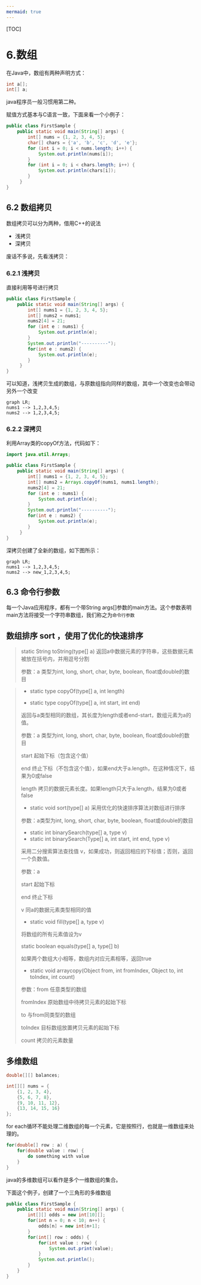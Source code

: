 ```yaml
---
mermaid: true
---
```

[TOC]

# 6.数组

在Java中，数组有两种声明方式：

```java
int a[];
int[] a;
```

java程序员一般习惯用第二种。

赋值方式基本与C语言一致，下面来看一个小例子：

```java
public class FirstSample {
    public static void main(String[] args) {
        int[] nums = {1, 2, 3, 4, 5};
        char[] chars = {'a', 'b', 'c', 'd', 'e'};
        for (int i = 0; i < nums.length; i++) {
            System.out.println(nums[i]);
        }
        for (int i = 0; i < chars.length; i++) {
            System.out.println(chars[i]);
        }
     }
}
```

## 6.2 数组拷贝

数组拷贝可以分为两种，借用C++的说法

* 浅拷贝
* 深拷贝

废话不多说，先看浅拷贝：

### 6.2.1 浅拷贝

直接利用等号进行拷贝

```java
public class FirstSample {
    public static void main(String[] args) {
        int[] nums1 = {1, 2, 3, 4, 5};
        int[] nums2 = nums1;
        nums2[4] = 21;
        for (int e : nums1) {
            System.out.println(e);
        }
        System.out.println("----------");
        for(int e : nums2) {
            System.out.println(e);
        }
     }
}
```

可以知道，浅拷贝生成的数组，与原数组指向同样的数组，其中一个改变也会带动另外一个改变

```mermaid
graph LR;
nums1 --> 1,2,3,4,5;
nums2 --> 1,2,3,4,5;
```

### 6.2.2 深拷贝

利用Array类的copyOf方法，代码如下：

```java
import java.util.Arrays;

public class FirstSample {
    public static void main(String[] args) {
        int[] nums1 = {1, 2, 3, 4, 5};
        int[] nums2 = Arrays.copyOf(nums1, nums1.length);
        nums2[4] = 21;
        for (int e : nums1) {
            System.out.println(e);
        }
        System.out.println("----------");
        for(int e : nums2) {
            System.out.println(e);
        }
     }
}
```

深拷贝创建了全新的数组，如下图所示：

```mermaid
graph LR;
nums1 --> 1,2,3,4,5;
nums2 --> new_1,2,3,4,5;
```



## 6.3 命令行参数

每一个Java应用程序，都有一个带String args[]参数的main方法。这个参数表明main方法将接受一个字符串数组，我们称之为`命令行参数`



## 数组排序 sort ，使用了优化的快速排序

> static String toString(type[] a)	返回a中数据元素的字符串，这些数据元素被放在括号内，并用逗号分割
>
> 参数：a 类型为int, long, short, char, byte, boolean, float或double的数目



> * static type copyOf(type[] a, int length)
>
> * static type copyOf(type[] a, int start, int end)
>
> 返回与a类型相同的数组，其长度为length或者end-start，数组元素为a的值。
>
> 参数：a 类型为int, long, short, char, byte, boolean, float或double的数目
>
> start 起始下标（包含这个值）
>
> end  终止下标（不包含这个值），如果end大于a.length，在这种情况下，结果为0或false
>
> length 拷贝的数据元素长度。如果length只大于a.length，结果为0或者false
>
> * static void sort(type[] a) 采用优化的快速排序算法对数组进行排序
>
> 参数：a类型为int, long, short, char, byte, boolean, float或double的数目
>
> * static int binarySearch(type[] a, type v)
> * static int binarySearch(Type[] a, int start, int end, type v)
>
> 采用二分搜索算法查找值 v，如果成功，则返回相应的下标值；否则，返回一个负数值。
>
> 参数：a
>
> start 起始下标
>
> end 终止下标
>
> v 同a的数据元素类型相同的值
>
> * static void fill(type[] a, type v)
>
> 将数组的所有元素值设为v
>
> static boolean equals(type[] a, type[] b)
>
> 如果两个数组大小相等，数组内对应元素相等，返回true
>
> * static void arraycopy(Object from, int fromIndex, Object to, int toIndex, int count)
>
> 参数：from  任意类型的数组
>
> fromIndex  原始数组中待拷贝元素的起始下标
>
> to  与from同类型的数组
>
> toIndex  目标数组放置拷贝元素的起始下标
>
> count 拷贝的元素数量

## 多维数组

```java
double[][] balances;

int[][] nums = {
    {1, 2, 3, 4},
    {5, 6, 7, 8},
    {9, 10, 11, 12},
    {13, 14, 15, 16}
}; 
```

for each循环不能处理二维数组的每一个元素，它是按照行，也就是一维数组来处理的。

```java
for(double[] row : a) {
    for(double value : row) {
        do something with value
    }
}
```

java的多维数组可以看作是多个一维数组的集合。

下面这个例子，创建了一个三角形的多维数组

```java
public class FirstSample {
    public static void main(String[] args) {
        int[][] odds = new int[10][];
        for(int n = 0; n < 10; n++) {
            odds[n] = new int[n+1];
        }
        for(int[] row : odds) {
            for(int value : row) {
                System.out.print(value);
            }
            System.out.println();
        }
    }
}
```





